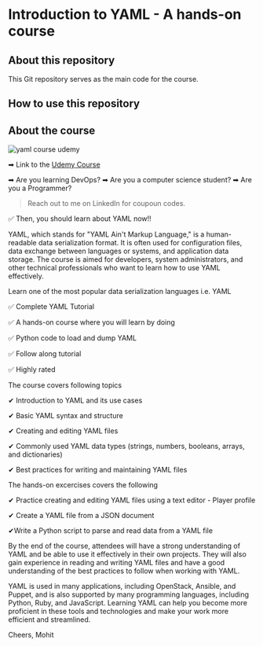 # Introduction to YAML - A hands-on course

## About this repository

This Git repository serves as the main code for the course.

## How to use this repository


## About the course

![yaml course udemy](https://img-c.udemycdn.com/course/750x422/4548478_487f_2.jpg)

➡ Link to the [Udemy Course](https://www.udemy.com/course/introduction-to-yaml-a-hands-on-course-2022/)

➡ Are you learning DevOps?
➡ Are you a computer science student?
➡ Are you a Programmer?

> Reach out to me on LinkedIn for coupoun codes.

✅ Then, you should learn about YAML now!! 

YAML, which stands for "YAML Ain't Markup Language," is a human-readable data serialization format. It is often used for configuration files, data exchange between languages or systems, and application data storage. The course is aimed for developers, system administrators, and other technical professionals who want to learn how to use YAML effectively.

Learn one of the most popular data serialization languages i.e. YAML

✅ Complete YAML Tutorial

✅ A hands-on course where you will learn by doing

✅ Python code to load and dump YAML

✅ Follow along tutorial

✅ Highly rated

The course covers following topics

✔ Introduction to YAML and its use cases

✔ Basic YAML syntax and structure

✔ Creating and editing YAML files

✔ Commonly used YAML data types (strings, numbers, booleans, arrays, and dictionaries)

✔ Best practices for writing and maintaining YAML files

The hands-on excercises covers the following

✔ Practice creating and editing YAML files using a text editor - Player profile

✔ Create a YAML file from a JSON document

✔Write a Python script to parse and read data from a YAML file

By the end of the course, attendees will have a strong understanding of YAML and be able to use it effectively in their own projects. They will also gain experience in reading and writing YAML files and have a good understanding of the best practices to follow when working with YAML.

YAML is used in many applications, including OpenStack, Ansible, and Puppet, and is also supported by many programming languages, including Python, Ruby, and JavaScript. Learning YAML can help you become more proficient in these tools and technologies and make your work more efficient and streamlined.

Cheers,
Mohit